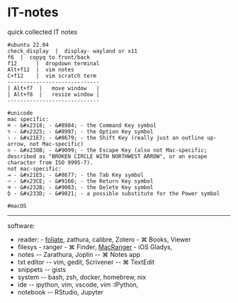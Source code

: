 # IT-notes
quick collected IT notes

```
#ubuntu 22.04
check_display  |  display- wayland or x11
f6  |  copyq to front/back
f12      |  dropdown terminal
Alt+f12  |  vim notes
C+f12    |  vim scratch term
-----------------------------
| Alt+f7  |   move window   |
| Alt+f8  |   resize window |
-----------------------------

#unicode
mac specific:
⌘ - &#x2318; - &#8984; - the Command Key symbol
⌥ - &#x2325; - &#8997; - the Option Key symbol
⇧ - &#x21E7; - &#8679; - the Shift Key (really just an outline up-arrow, not Mac-specific)
⎋ - &#x238B; - &#9099; - the Escape Key (also not Mac-specific; described as "BROKEN CIRCLE WITH NORTHWEST ARROW", or an escape character from ISO 9995-7). 
not mac-specific:
⇥ - &#x21E5; - &#8677; - the Tab Key symbol
⏎ - &#x23CE; - &#9166; - the Return Key symbol
⌫ - &#x232B; - &#9003; - the Delete Key symbol
⌽ - &#x233D; - &#9021; - a possible substitute for the Power symbol

#macOS
```

---
software:
  * reader: - [foliate](https://github.com/johnfactotum/foliate), zathura, calibre, Zotero  - &#x2318; Books, Viewer
  * filesys  - ranger - &#x2318; Finder, [MacRanger](https://github.com/trishume/MacRanger) - iOS Gladys, 
  * notes -- Zarathura, Joplin -- &#x2318; Notes app
  *  txt editor -- vim, gedit, Scrivener -- &#x2318; TextEdit
  *  snippets -- gists
  *  system -- bash, zsh, docker, homebrew, nix
  *  ide -- ipython, vim, vscode, vim :IPython,
  *  notebook -- RStudio, Jupyter
  
